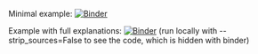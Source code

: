 Minimal example: [![Binder](https://mybinder.org/badge_logo.svg)](https://mybinder.org/v2/gh/qbammey/ipol_ipynb/main?urlpath=voila%2Frender%2Fminimal.ipynb)

Example with full explanations: [![Binder](https://mybinder.org/badge_logo.svg)](https://mybinder.org/v2/gh/qbammey/ipol_ipynb/main?urlpath=voila%2Frender%2Ffull_explanation.ipynb) (run locally with --strip_sources=False to see the code, which is hidden with binder)
